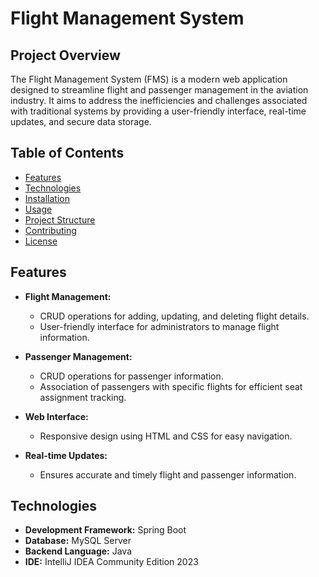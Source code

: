 # Flight Management System

## Project Overview

The Flight Management System (FMS) is a modern web application designed to streamline flight and passenger management in the aviation industry. It aims to address the inefficiencies and challenges associated with traditional systems by providing a user-friendly interface, real-time updates, and secure data storage.

## Table of Contents

- [Features](#features)
- [Technologies](#technologies)
- [Installation](#installation)
- [Usage](#usage)
- [Project Structure](#project-structure)
- [Contributing](#contributing)
- [License](#license)

## Features

- **Flight Management:**
  - CRUD operations for adding, updating, and deleting flight details.
  - User-friendly interface for administrators to manage flight information.

- **Passenger Management:**
  - CRUD operations for passenger information.
  - Association of passengers with specific flights for efficient seat assignment tracking.

- **Web Interface:**
  - Responsive design using HTML and CSS for easy navigation.

- **Real-time Updates:**
  - Ensures accurate and timely flight and passenger information.

## Technologies

- **Development Framework:** Spring Boot
- **Database:** MySQL Server
- **Backend Language:** Java
- **IDE:** IntelliJ IDEA Community Edition 2023

